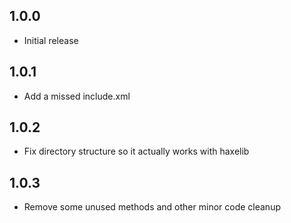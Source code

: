 ## 1.0.0
* Initial release

## 1.0.1
* Add a missed include.xml

## 1.0.2
* Fix directory structure so it actually works with haxelib

## 1.0.3
* Remove some unused methods and other minor code cleanup
